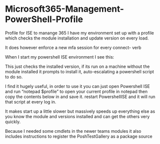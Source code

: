# Microsoft365-Management-PowerShell-Profile
Profile for ISE to manange 365
I have my environment set up with a profile which checks the module installation and update version on every load.

It does however enforce a new mfa session for every connect- verb

When I start my powershell ISE environment I see this:


This just checks the installed version, if its run on a machine without the module installed it prompts to install it, auto-escalating a powershell script to do so.

I find it hugely useful, in order to use it you can just open Powershell ISE and run “notepad $profile” to open your current profile in notepad then copy the contents below in and save it. restart PowershellISE and it will run that script at every log in.

It makes start up a little slower but massively speeds up everything else as you know the module and versions installed and can get the others very quickly.

Because I needed some cmdlets in the newer teams modules it also includes instructions to register the PoshTestGallery as a package source
